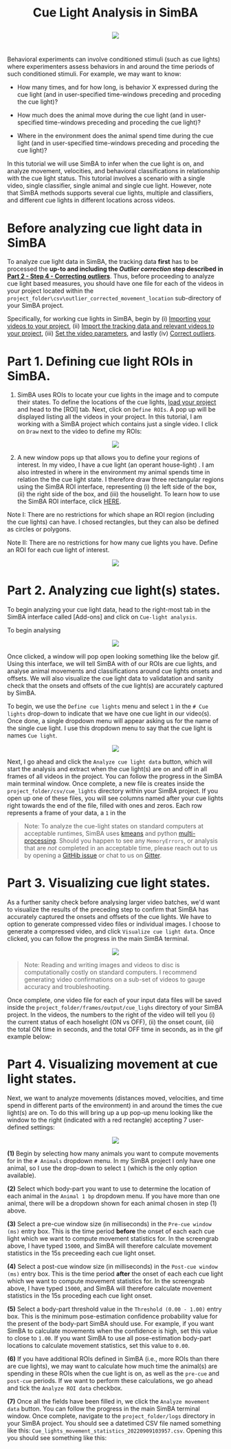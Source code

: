 # <p align="center"> Cue Light Analysis in SimBA </p>

<p align="center">
<img src="https://github.com/sgoldenlab/simba/blob/master/images/cue_lights.png" />
</p>

# <p align="center">  </p>


Behavioral experiments can involve conditioned stimuli (such as cue lights) where experimenters assess behaviors in and around the time periods of such conditioned stimuli.
For example, we may want to know:

* How many times, and for how long, is behavior X expressed during the cue light (and in user-specified time-windows preceding and proceding the cue light)?
 
* How much does the animal move during the cue light (and in user-specified time-windows preceding and proceding the cue light)? 

* Where in the environment does the animal spend time during the cue light (and in user-specified time-windows preceding and proceding the cue light)? 


In this tutorial we will use SimBA to infer when the cue light is on, and analyze movement, velocities, and behavioral classifications in relationship with the cue light status.
This tutorial involves a scenario with a single video, single classifier, single animal and single cue light. However, note that SimBA methods supports several cue lights, multiple and classifiers, and different cue lights in different locations across videos. 

# Before analyzing cue light data in SimBA

To analyze cue light data in SimBA, the tracking data **first** has to be processed the **up-to and including the *Outlier correction* step described in [Part 2 - Step 4 - Correcting outliers](https://github.com/sgoldenlab/simba/blob/master/docs/Scenario1.md#step-4-outlier-correction)**. Thus, before proceeding to analyze cue light based measures, you should have one file for each of the videos in your project located within the `project_folder\csv\outlier_corrected_movement_location` sub-directory of your SimBA project. 

Specifically, for working cue lights in SimBA, begin by (i) [Importing your videos to your project](https://github.com/sgoldenlab/simba/blob/master/docs/Scenario1.md#step-2-import-videos-into-project-folder), (ii) [Import the tracking data and relevant videos to your project](https://github.com/sgoldenlab/simba/blob/master/docs/Scenario1.md#step-3-import-dlc-tracking-data), (iii) [Set the video parameters](https://github.com/sgoldenlab/simba/blob/master/docs/Scenario1.md#step-3-set-video-parameters), and lastly (iv) [Correct outliers](https://github.com/sgoldenlab/simba/blob/master/docs/Scenario1.md#step-4-outlier-correction).

# Part 1. Defining cue light ROIs in SimBA.

1) SimBA uses ROIs to locate your cue lights in the image and to compute their states. To define the locations of the cue lights, [load your project](https://github.com/sgoldenlab/simba/blob/master/docs/Scenario1.md#part-2-load-project-1) and head to the [ROI] tab. Next, click on `Define ROIs`. A pop up will be displayed listing all the videos in your project. In this tutorial, I am working with a SimBA project which contains just a single video. I click on `Draw` next to the video to define my ROIs:

<p align="center">
<img src="https://github.com/sgoldenlab/simba/blob/master/images/cue_light_1.png" />
</p>

2) A new window pops up that allows you to define your regions of interest. In my video, I have a cue light (an operant house-light) . I am also intrested in where in the environment my animal spends time in relation the the cue light state. I therefore draw three rectangular regions using the SimBA ROI interface, representing (i) the left side of the box, (ii) the right side of the box, and (iii) the houselight. To learn how to use the SimBA ROI interface, click [HERE](https://github.com/sgoldenlab/simba/blob/master/docs/ROI_tutorial_new.md).

Note I: There are no restrictions for which shape an ROI region (including the cue lights) can have. I chosed rectangles, but they can also be defined as circles or polygons. 

Note II: There are no restrictions for how many cue lights you have. Define an ROI for each cue light of interest.

<p align="center">
<img src="https://github.com/sgoldenlab/simba/blob/master/images/cue_light_2.png" />
</p>

# Part 2. Analyzing cue light(s) states. 

To begin analyzing your cue light data, head to the right-most tab in the SimBA interface called [Add-ons] and click on `Cue-light analysis`. 

To begin analysing 
<p align="center">
<img src="https://github.com/sgoldenlab/simba/blob/master/images/cue_light_4.png" />
</p>

Once clicked, a window will pop open looking something like the below gif. Using this interface, we will tell SimBA with of our ROIs are cue lights, and analyse animal movements and classifications around cue lights onsets and offsets. We will also visualize the cue light data to validatation and sanity check that the onsets and offsets of the cue light(s) are accurately captured by SimBA. 

To begin, we use the `Define cue lights` menu and select `1` in the `# Cue lights` drop-down to indicate that we have one cue light in our video(s). Once done, a single dropdown menu will appear asking us for the name of the single cue light. I use this dropdown menu to say that the cue light is names `Cue light`. 

<p align="center">
<img src="https://github.com/sgoldenlab/simba/blob/master/images/cue_light_1.gif" />
</p>

Next, I go ahead and click the `Analyze cue light data` button, which will start the analysis and extract when the cue light(s) are on and off in all frames of all videos in the project. You can follow the progress in the SimBA main terminal window. Once complete, a new file is creates inside the `project_folder/csv/cue_lights` directory within your SimBA project. If you open up one of these files, you will see columns named after your cue lights right towards the end of the file, filled with ones and zeros. Each row represents a frame of your data, a `1` in the 

> Note: To analyze the cue-light states on standard computers at acceptable runtimes, SimBA uses [kmeans](https://scikit-learn.org/stable/modules/generated/sklearn.cluster.KMeans.html) and python [multi-processing](https://docs.python.org/3/library/multiprocessing.html). Should you happen to see any `MemoryErrors`, or analysis that are *not* completed in an acceptable time, please reach out to us by opening a [GitHib issue](https://github.com/sgoldenlab/simba/issues) or chat to us on [Gitter](https://gitter.im/SimBA-Resource/community). 

# Part 3. Visualizing cue light states.

As a further sanity check before analysing larger video batches, we'd want to visualize the results of the preceding step to confirm that SimBA has accurately captured the onsets and offsets of the cue lights. We have to option to generate compressed video files or individual images. I choose to generate a compressed video, and click `Visualize cue light data`. Once clicked, you can follow the progress in the main SimBA terminal.

<p align="center">
<img src="https://github.com/sgoldenlab/simba/blob/master/images/cue_light_5.png" />
</p>

> Note: Reading and writing images and videos to disc is computationally costly on standard computers. I recommend generating video confirmations on a sub-set of videos to gauge accuracy and troubleshooting. 

Once complete, one video file for each of your input data files will be saved inside the `project_folder/frames/output/cue_lighs` directory of your SimBA project. In the videos, the numbers to the right of the video will tell you (i) the current status of each hoselight (ON vs OFF), (ii) the onset count, (iii) the total ON time in seconds, and the total OFF time in seconds, as in the gif example below:


# Part 4. Visualizing movement at cue light states. 

Next, we want to analyze movements (distances moved, velocities, and time spend in different parts of the environment) in and around the times the cue light(s) are on. To do this will bring up a up pop-up menu looking like the window to the right (indicated with a red rectangle) accepting 7 user-defined settings: 


<p align="center">
<img src="https://github.com/sgoldenlab/simba/blob/master/images/cue_light_6.png" />
</p>

**(1)** Begin by selecting how many animals you want to compute movements for in the `# Animals` dropdown menu. In my SimBA project I only have one animal, so I use the drop-down to select `1` (which is the only option available). 

**(2)** Select which body-part you want to use to determine the location of each animal in the `Animal 1 bp` dropdown menu. If you have more than one animal, there will be a dropdown shown for each animal chosen in step (1) above. 

**(3)** Select a pre-cue window size (in milliseconds) in the `Pre-cue window (ms)` entry box. This is the time period **before** the onset of each each cue light which we want to compute movement statistics for. In the screengrab above, I have typed `15000`, and SimBA will therefore calculate movement statistics in the 15s preceeding each cue light onset. 

**(4)** Select a post-cue window size (in milliseconds) in the `Post-cue window (ms)` entry box. This is the time period **after** the onset of each each cue light which we want to compute movement statistics for. In the screengrab above, I have typed `15000`, and SimBA will therefore calculate movement statistics in the 15s proceding each cue light onset. 

**(5)** Select a body-part threshold value in the `Threshold (0.00 - 1.00)` entry box. This is the minimum pose-estimation confidence probability value for the present of the body-part SimBA should use. For example, if you want SimBA to calculate movements when the confidence is high, set this value to close to `1.00`. If you want SimBA to use all pose-estimation body-part locations to calculate movement statistics, set this value to `0.00`. 

**(6)** If you have additional ROIs defined in SimBA (i.e., more ROIs than there are cue lights), we may want to calculate how much time the animal(s) are spending in these ROIs when the cue light is on, as well as the `pre-cue` and `post-cue` periods. If we want to perform these calculations, we go ahead and tick the `Analyze ROI data` checkbox. 

**(7)** Once all the fields have been filled in, we click the `Analyze movement data` button. You can follow the progress in the main SimBA terminal window. Once complete, navigate to the `project_folder/logs` directory in your SimBA project. You should see a datetimed CSV file named something like this: `Cue_lights_movement_statistics_20220909103957.csv`. Opening this you should see something like this:
































